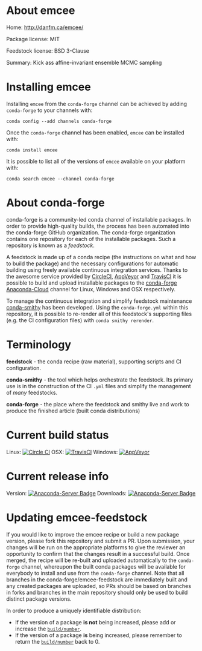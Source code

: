 About emcee
===========

Home: http://danfm.ca/emcee/

Package license: MIT

Feedstock license: BSD 3-Clause

Summary: Kick ass affine-invariant ensemble MCMC sampling



Installing emcee
================

Installing `emcee` from the `conda-forge` channel can be achieved by adding `conda-forge` to your channels with:

```
conda config --add channels conda-forge
```

Once the `conda-forge` channel has been enabled, `emcee` can be installed with:

```
conda install emcee
```

It is possible to list all of the versions of `emcee` available on your platform with:

```
conda search emcee --channel conda-forge
```



About conda-forge
=================

conda-forge is a community-led conda channel of installable packages.
In order to provide high-quality builds, the process has been automated into the
conda-forge GitHub organization. The conda-forge organization contains one repository
for each of the installable packages. Such a repository is known as a *feedstock*.

A feedstock is made up of a conda recipe (the instructions on what and how to build
the package) and the necessary configurations for automatic building using freely
available continuous integration services. Thanks to the awesome service provided by
[CircleCI](https://circleci.com/), [AppVeyor](http://www.appveyor.com/)
and [TravisCI](https://travis-ci.org/) it is possible to build and upload installable
packages to the [conda-forge](https://anaconda.org/conda-forge)
[Anaconda-Cloud](http://docs.anaconda.org/) channel for Linux, Windows and OSX respectively.

To manage the continuous integration and simplify feedstock maintenance
[conda-smithy](http://github.com/conda-forge/conda-smithy) has been developed.
Using the ``conda-forge.yml`` within this repository, it is possible to re-render all of
this feedstock's supporting files (e.g. the CI configuration files) with ``conda smithy rerender``.


Terminology
===========

**feedstock** - the conda recipe (raw material), supporting scripts and CI configuration.

**conda-smithy** - the tool which helps orchestrate the feedstock.
                   Its primary use is in the construction of the CI ``.yml`` files
                   and simplify the management of *many* feedstocks.

**conda-forge** - the place where the feedstock and smithy live and work to
                  produce the finished article (built conda distributions)

Current build status
====================

Linux: [![Circle CI](https://circleci.com/gh/conda-forge/emcee-feedstock.svg?style=shield)](https://circleci.com/gh/conda-forge/emcee-feedstock)
OSX: [![TravisCI](https://travis-ci.org/conda-forge/emcee-feedstock.svg?branch=master)](https://travis-ci.org/conda-forge/emcee-feedstock)
Windows: [![AppVeyor](https://ci.appveyor.com/api/projects/status/github/conda-forge/emcee-feedstock?svg=True)](https://ci.appveyor.com/project/conda-forge/emcee-feedstock/branch/master)

Current release info
====================
Version: [![Anaconda-Server Badge](https://anaconda.org/conda-forge/emcee/badges/version.svg)](https://anaconda.org/conda-forge/emcee)
Downloads: [![Anaconda-Server Badge](https://anaconda.org/conda-forge/emcee/badges/downloads.svg)](https://anaconda.org/conda-forge/emcee)


Updating emcee-feedstock
========================

If you would like to improve the emcee recipe or build a new
package version, please fork this repository and submit a PR. Upon submission,
your changes will be run on the appropriate platforms to give the reviewer an
opportunity to confirm that the changes result in a successful build. Once
merged, the recipe will be re-built and uploaded automatically to the
`conda-forge` channel, whereupon the built conda packages will be available for
everybody to install and use from the `conda-forge` channel.
Note that all branches in the conda-forge/emcee-feedstock are
immediately built and any created packages are uploaded, so PRs should be based
on branches in forks and branches in the main repository should only be used to
build distinct package versions.

In order to produce a uniquely identifiable distribution:
 * If the version of a package **is not** being increased, please add or increase
   the [``build/number``](http://conda.pydata.org/docs/building/meta-yaml.html#build-number-and-string).
 * If the version of a package **is** being increased, please remember to return
   the [``build/number``](http://conda.pydata.org/docs/building/meta-yaml.html#build-number-and-string)
   back to 0.
